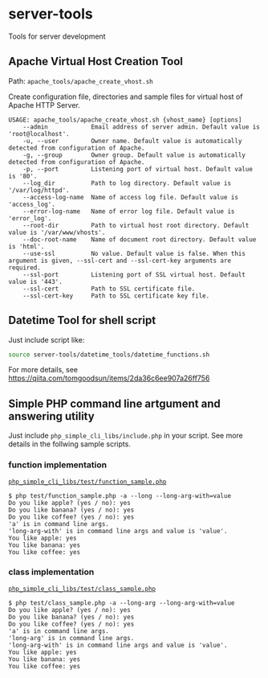 # server-tools
Tools for server development

## Apache Virtual Host Creation Tool

Path: `apache_tools/apache_create_vhost.sh`

Create configuration file, directories and sample files for virtual host of Apache HTTP Server.

```
USAGE: apache_tools/apache_create_vhost.sh {vhost_name} [options]
    --admin            Email address of server admin. Default value is 'root@localhost'.
    -u, --user         Owner name. Default value is automatically detected from configuration of Apache.
    -g, --group        Owner group. Default value is automatically detected from configuration of Apache.
    -p, --port         Listening port of virtual host. Default value is '80'.
    --log_dir          Path to log directory. Default value is '/var/log/httpd'.
    --access-log-name  Name of access log file. Default value is 'access_log'.
    --error-log-name   Name of error log file. Default value is 'error_log'.
    --root-dir         Path to virtual host root directory. Default value is '/var/www/vhosts'.
    --doc-root-name    Name of document root directory. Default value is 'html'.
    --use-ssl          No value. Default value is false. When this argument is given, --ssl-cert and --ssl-cert-key arguments are required.
    --ssl-port         Listening port of SSL virtual host. Default value is '443'.
    --ssl-cert         Path to SSL certificate file.
    --ssl-cert-key     Path to SSL certificate key file.
```

## Datetime Tool for shell script

Just include script like:

```bash
source server-tools/datetime_tools/datetime_functions.sh
```

For more details, see https://qiita.com/tomgoodsun/items/2da36c6ee907a26ff756

## Simple PHP command line artgument and answering utility

Just include `php_simple_cli_libs/include.php` in your script.
See more details in the follwing sample scripts.

### function implementation

[`php_simple_cli_libs/test/function_sample.php`](php_simple_cli_libs/test/function_sample.php)

```
$ php test/function_sample.php -a --long --long-arg-with=value
Do you like apple? (yes / no): yes
Do you like banana? (yes / no): yes
Do you like coffee? (yes / no): yes
'a' is in command line args.
'long-arg-with' is in command line args and value is 'value'.
You like apple: yes
You like banana: yes
You like coffee: yes
```

### class implementation

[`php_simple_cli_libs/test/class_sample.php`](php_simple_cli_libs/test/class_sample.php)

```
$ php test/class_sample.php -a --long-arg --long-arg-with=value
Do you like apple? (yes / no): yes
Do you like banana? (yes / no): yes
Do you like coffee? (yes / no): yes
'a' is in command line args.
'long-arg' is in command line args.
'long-arg-with' is in command line args and value is 'value'.
You like apple: yes
You like banana: yes
You like coffee: yes
```


